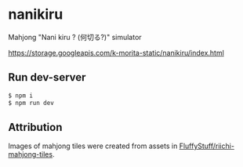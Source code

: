 # nanikiru

Mahjong "Nani kiru ? (何切る?)" simulator

<https://storage.googleapis.com/k-morita-static/nanikiru/index.html>

## Run dev-server

```sh
$ npm i
$ npm run dev
```

## Attribution

Images of mahjong tiles were created from assets in [FluffyStuff/riichi-mahjong-tiles](https://github.com/FluffyStuff/riichi-mahjong-tiles).
